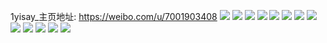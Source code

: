 1yisay_主页地址: https://weibo.com/u/7001903408 
![](https://wx4.sinaimg.cn/mw2000/007DRgVWly1h9e0rcj2iqj31401e00wy.jpg) 
![](https://wx4.sinaimg.cn/mw2000/007DRgVWly1h9e0rd3h8pj31401e0443.jpg) 
![](https://wx4.sinaimg.cn/mw2000/007DRgVWly1h9e0t2aoaij30k00zkade.jpg) 
![](https://wx4.sinaimg.cn/mw2000/007DRgVWly1h909vuwu9wj30u00skdhe.jpg) 
![](https://wx4.sinaimg.cn/mw2000/007DRgVWly1h8x9xl1dkmj30qo0qowiv.jpg) 
![](https://wx4.sinaimg.cn/mw2000/007DRgVWly1h8onwkuul0j31401hcqg7.jpg) 
![](https://wx4.sinaimg.cn/mw2000/007DRgVWly1h8onwn2ioaj30tu14ywrm.jpg) 
![](https://wx4.sinaimg.cn/mw2000/007DRgVWly1h8onwlxjo2j30xc18g7qh.jpg) 
![](https://wx4.sinaimg.cn/mw2000/007DRgVWly1h8co42f0lvj30u01hcdv7.jpg) 
![](https://wx4.sinaimg.cn/mw2000/007DRgVWly1h8ashjx0wzj31401e0162.jpg) 
![](https://wx4.sinaimg.cn/mw2000/007DRgVWly1h8ashns03cj31401e0ajj.jpg) 
![](https://wx4.sinaimg.cn/mw2000/007DRgVWly1h88gspnjqfj30yi22o1kx.jpg) 
![](https://wx4.sinaimg.cn/mw2000/007DRgVWly1h84tq9113fj32c0340u0y.jpg) 
